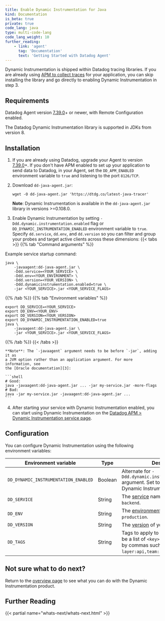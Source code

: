 ```yaml
---
title: Enable Dynamic Instrumentation for Java
kind: Documentation
is_beta: true
private: true
code_lang: java
type: multi-code-lang
code_lang_weight: 10
further_reading:
    - link: 'agent'
      tag: 'Documentation'
      text: 'Getting Started with Datadog Agent'
---
```


Dynamic Instrumentation is shipped within Datadog tracing libraries. If you
are already using [APM to collect traces][1] for your application, you can skip
installing the library and go directly to enabling Dynamic Instrumentation in
step 3.

## Requirements

Datadog Agent version [7.39.0][2]+ or newer, with Remote Configuration enabled.

The Datadog Dynamic Instrumentation library is supported in JDKs from version
8.

## Installation

1. If you are already using Datadog, upgrade your Agent to version
   [7.39.0][2]+. If you don't have APM enabled to set up your application to
   send data to Datadog, in your Agent, set the `DD_APM_ENABLED` environment
   variable to `true` and listening to the port `8126/TCP`.

2. Download `dd-java-agent.jar`:

    ```shell
    wget -O dd-java-agent.jar 'https://dtdg.co/latest-java-tracer'
    ```

     **Note**: Dynamic Instrumentation is available in the `dd-java-agent.jar`
     library in versions >=0.108.0.

3. Enable Dynamic Instrumentation by setting
   `-Ddd.dynamic.instrumentation.enabled` flag or
   `DD_DYNAMIC_INSTRUMENTATION_ENABLED` environment variable to `true`. Specify
   `dd.service`, `dd.env`, and `dd.version` so you can filter and group your
   probes and target active clients across these dimensions:
   {{< tabs >}}
{{% tab "Command arguments" %}}

Example service startup command:
```shell
java \
    -javaagent:dd-java-agent.jar \
    -Ddd.service=<YOUR_SERVICE> \
    -Ddd.env=<YOUR_ENVIRONMENT> \
    -Ddd.version=<YOUR_VERSION> \
    -Ddd.dynamicinstrumentation.enabled=true \
    -jar <YOUR_SERVICE>.jar <YOUR_SERVICE_FLAGS>
```
{{% /tab %}}
{{% tab "Environment variables" %}}

```shell
export DD_SERVICE=<YOUR_SERVICE>
export DD_ENV=<YOUR_ENV>
export DD_VERSION=<YOUR_VERSION>
export DD_DYNAMIC_INSTRUMENTATION_ENABLED=true
java \
    -javaagent:dd-java-agent.jar \
    -jar <YOUR_SERVICE>.jar <YOUR_SERVICE_FLAGS>
```
{{% /tab %}}
{{< /tabs >}}

    **Note**: The `-javaagent` argument needs to be before `-jar`, adding it as
    a JVM option rather than an application argument. For more information, see
    the [Oracle documentation][3]:

    ```shell
    # Good:
    java -javaagent:dd-java-agent.jar ... -jar my-service.jar -more-flags
    # Bad:
    java -jar my-service.jar -javaagent:dd-java-agent.jar ...
    ```

4. After starting your service with Dynamic Instrumentation enabled, you can
   start using Dynamic Instrumentation on the [Datadog APM > Dynamic
   Instrumentation service page](https://app.datadoghq.com/dynamic-instrumentation).

## Configuration

You can configure Dynamic Instrumentation using the following environment
variables:

| Environment variable                             | Type          | Description                                                                                                               |
| ------------------------------------------------ | ------------- | ------------------------------------------------------------------------------------------------------------------------- |
| `DD_DYNAMIC_INSTRUMENTATION_ENABLED`             | Boolean       | Alternate for `-Ddd.dynamic.instrumentation.enabled` argument. Set to `true` to enable Dynamic Instrumentation.           |
| `DD_SERVICE`                                     | String        | The [service][4] name, for example, `web-backend`.                                                                        |
| `DD_ENV`                                         | String        | The [environment][4] name, for example: `production`.                                                                     |
| `DD_VERSION`                                     | String        | The [version][4] of your service.                                                                                         |
| `DD_TAGS`                                        | String        | Tags to apply to produced data. Must be a list of `<key>:<value>` separated by commas such as: `layer:api,team:intake`.   |

## Not sure what to do next?

Return to the [overview page][5] to see what you can do with the Dynamic
Instrumentation product.

## Further Reading

{{< partial name="whats-next/whats-next.html" >}}

[1]: /tracing/trace_collection/
[2]: https://app.datadoghq.com/account/settings#agent/overview
[3]: https://docs.oracle.com/javase/7/docs/technotes/tools/solaris/java.html
[4]: /getting_started/tagging/unified_service_tagging
[5]: /tracing/dynamic_instrumentation/

